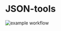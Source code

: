 # JSON-tools
![example workflow](https://github.com/AleksandraGorska02/JSON-tools/actions/workflows/ci.yml/badge.svg)
